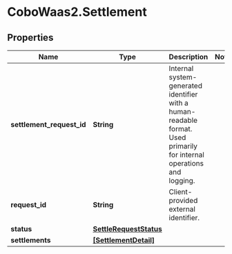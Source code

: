 # CoboWaas2.Settlement

## Properties

Name | Type | Description | Notes
------------ | ------------- | ------------- | -------------
**settlement_request_id** | **String** | Internal system-generated identifier with a human-readable format. Used primarily for internal operations and logging. | 
**request_id** | **String** | Client-provided external identifier. | 
**status** | [**SettleRequestStatus**](SettleRequestStatus.md) |  | 
**settlements** | [**[SettlementDetail]**](SettlementDetail.md) |  | 


